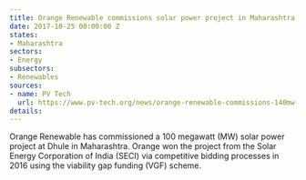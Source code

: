 ```yaml
---
title: Orange Renewable commissions solar power project in Maharashtra
date: 2017-10-25 00:00:00 Z
states:
- Maharashtra
sectors:
- Energy
subsectors:
- Renewables
sources:
- name: PV Tech
  url: https://www.pv-tech.org/news/orange-renewable-commissions-140mw-of-solar-projects-in-gujarat-and-maharas
details: 
---
```


Orange Renewable has commissioned a 100 megawatt (MW) solar power project at Dhule in Maharashtra. Orange won the project from the Solar Energy Corporation of India (SECI) via competitive bidding processes in 2016 using the viability gap funding (VGF) scheme. 
